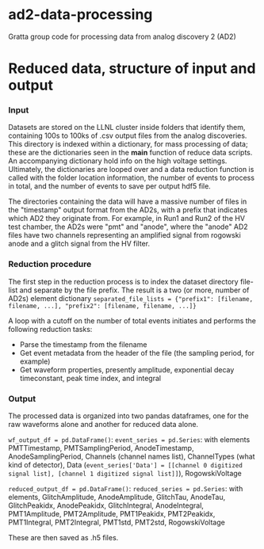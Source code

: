 # ad2-data-processing
Gratta group code for processing data from analog discovery 2 (AD2)


# Reduced data, structure of input and output

### Input
Datasets are stored on the LLNL cluster inside folders that identify them, containing 100s to 100ks of .csv output files from the analog discoveries. This directory is indexed within a dictionary, for mass processing of data; these are the dictionaries seen in the __main__ function of reduce data scripts. An accompanying dictionary hold info on the high voltage settings. Ultimately, the dictionaries are looped over and a data reduction function is called with the folder location information, the number of events to process in total, and the number of events to save per output hdf5 file. 

The directories containing the data will have a massive number of files in the "timestamp" output format from the AD2s, with a prefix that indicates which AD2 they originate from. For example, in Run1 and Run2 of the HV test chamber, the AD2s were "pmt" and "anode", where the "anode" AD2 files have two channels representing an amplified signal from rogowski anode and a glitch signal from the HV filter. 

### Reduction procedure
The first step in the reduction process is to index the dataset directory file-list and separate by the file prefix. The result is a two (or more, number of AD2s) element dictionary 
`separated_file_lists = {"prefix1": [filename, filename, ...], "prefix2": [filename, filename, ...]}` 

A loop with a cutoff on the number of total events initiates and performs the following reduction tasks:
- Parse the timestamp from the filename
- Get event metadata from the header of the file (the sampling period, for example)
- Get waveform properties, presently amplitude, exponential decay timeconstant, peak time index, and integral

### Output

The processed data is organized into two pandas dataframes, one for the raw waveforms alone and another for reduced data alone. 

`wf_output_df = pd.DataFrame()`:
`event_series = pd.Series`: with elements PMTTimestamp, PMTSamplingPeriod, AnodeTimestamp, AnodeSamplingPeriod, Channels (channel names list), ChannelTypes (what kind of detector), Data (`event_series['Data'] = [[channel 0 digitized signal list], [channel 1 digitized signal list]]`), RogowskiVoltage

`reduced_output_df = pd.DataFrame()`:
`reduced_series = pd.Series`: with elements, GlitchAmplitude, AnodeAmplitude, GlitchTau, AnodeTau, GlitchPeakidx, AnodePeakidx, GlitchIntegral, AnodeIntegral, PMT1Amplitude, PMT2Amplitude, PMT1Peakidx, PMT2Peakidx, PMT1Integral, PMT2Integral, PMT1std, PMT2std, RogowskiVoltage

These are then saved as .h5 files. 

